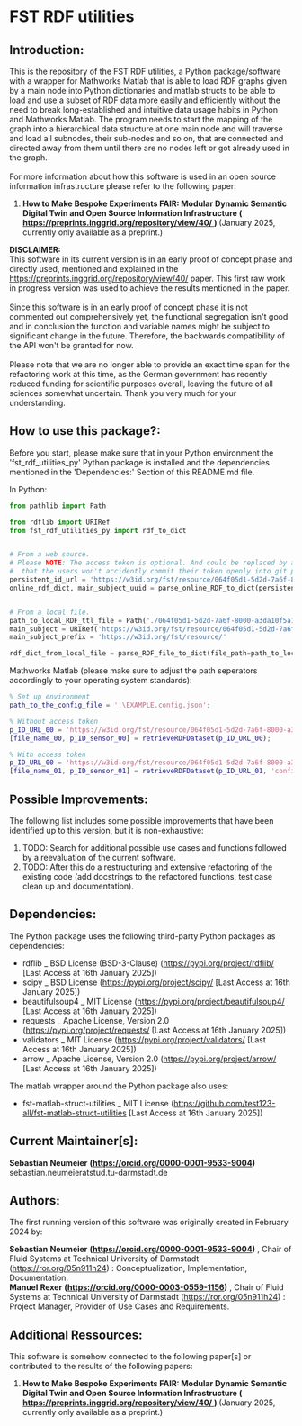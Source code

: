 <!-- heading declaration and main RDFa data declaration in HTML-->
<div xmlns:schema="https://schema.org/" typeof="schema:SoftwareSourceCode" id="software-1">
    <h1 property="schema:name">FST RDF utilities</h1>
    <meta property="schema:codeRepository" content="https://github.com/test123-all/fst-rdf-utilities">
    <meta property="schema:codeSampleType" content="full solution">
    <meta property="schema:license" content="https://opensource.org/license/mit">
    <meta property="schema:programmingLanguage" content="Python, Matlab">
    <h2>Introduction:</h2>
    <p property="schema:description">
        This is the repository of the FST RDF utilities, a Python package/software with a wrapper for Mathworks Matlab
        that is able to load RDF graphs given by a main node into Python dictionaries and matlab structs to be able to
        load and use a subset of RDF data more easily and efficiently without the need to break long-established and
        intuitive data usage habits in Python and Mathworks Matlab. The program needs to start the mapping of the graph
        into a hierarchical data structure at one main node and will traverse and load all subnodes, their sub-nodes
        and so on, that are connected and directed away from them until there are no nodes left or got already used in
        the graph. <br>
        <br>
        For more information about how this software is used in an open source information infrastructure please refer
        to the following paper:
        <ol>
            <li>
                <div>
                    <strong>
                        <span property="schema:name">How to Make Bespoke Experiments FAIR: Modular Dynamic Semantic 
                        Digital Twin and Open Source Information Infrastructure</span>
                        <span>(</span>
                        <a property="schema:relatedLink" href="https://preprints.inggrid.org/repository/view/40/" typeof="schema:Article"> 
                            <span>https://preprints.inggrid.org/repository/view/40/</span>
                        </a>
                        <span>)</span>
                    </strong>
                    <span>(January 2025, currently only available as a preprint.)</span>
                </div>
          </li>
        </ol>
    </p>
</div>


<b>DISCLAIMER:</b> <br>
This software in its current version is in an early proof of concept phase and directly used, mentioned and explained in the 
https://preprints.inggrid.org/repository/view/40/ paper. This first raw work in progress version was used to achieve the
results mentioned in the paper.<br>
<br>
Since this software is in an early proof of concept phase it is not commented out comprehensively yet,
the functional segregation isn't good and in conclusion the function and variable names might be subject to 
significant change in the future. Therefore, the backwards compatibility of the API won't be granted for now. <br>
<br>
Please note that we are no longer able to provide an exact time span for the refactoring work at this time, as the 
German government has recently reduced funding for scientific purposes overall, leaving the future of all sciences 
somewhat uncertain. Thank you very much for your understanding.


## How to use this package?:
Before you start, please make sure that in your Python environment the 'fst_rdf_utilities_py' Python package is
installed and the dependencies mentioned in the 'Dependencies:' Section of this README.md file.

In Python:
```python
from pathlib import Path

from rdflib import URIRef
from fst_rdf_utilities_py import rdf_to_dict


# From a web source.
# Please NOTE: The access token is optional. And could be replaced by a acess_token file in the future,
#  that the users won't accidently commit their token openly into git projects.
persistent_id_url = 'https://w3id.org/fst/resource/064f05d1-5d2d-7a6f-8000-a3da10f5a1a3'
online_rdf_dict, main_subject_uuid = parse_online_RDF_to_dict(persistent_id_url=persistent_id_url, access_token=None)


# From a local file.
path_to_local_RDF_ttl_file = Path('./064f05d1-5d2d-7a6f-8000-a3da10f5a1a3_RDF_file.ttl')
main_subject = URIRef('https://w3id.org/fst/resource/064f05d1-5d2d-7a6f-8000-a3da10f5a1a3')
main_subject_prefix = 'https://w3id.org/fst/resource/'

rdf_dict_from_local_file = parse_RDF_file_to_dict(file_path=path_to_local_RDF_ttl_file, main_subject=main_subject, main_subject_prefix=main_subject_prefix)

```

Mathworks Matlab (please make sure to adjust the path seperators accordingly to your operating system standards):
```matlab
% Set up environment
path_to_the_config_file = '.\EXAMPLE.config.json';

% Without access token
p_ID_URL_00 = 'https://w3id.org/fst/resource/064f05d1-5d2d-7a6f-8000-a3da10f5a1a3';
[file_name_00, p_ID_sensor_00] = retrieveRDFDataset(p_ID_URL_00);

% With access token
p_ID_URL_00 = 'https://w3id.org/fst/resource/064f05d1-5d2d-7a6f-8000-a3da10f5a1a3'; % You should choose a resource that is only accessible through an access token
[file_name_01, p_ID_sensor_01] = retrieveRDFDataset(p_ID_URL_01, 'config_json_file_path', path_to_the_config_file);
```

## Possible Improvements:
The following list includes some possible improvements that have been identified up to this version, but it is non-exhaustive:
1. TODO: Search for additional possible use cases and functions followed by a reevaluation of the current software.
2. TODO: After this do a restructuring and extensive refactoring of the existing code (add docstrings to the
refactored functions, test case clean up and documentation).


## Dependencies:
The Python package uses the following third-party Python packages as dependencies:
- rdflib _ BSD License (BSD-3-Clause) (https://pypi.org/project/rdflib/ [Last Access at 16th January 2025])
- scipy _ BSD License (https://pypi.org/project/scipy/ [Last Access at 16th January 2025])
- beautifulsoup4 _ MIT License (https://pypi.org/project/beautifulsoup4/ [Last Access at 16th January 2025])
- requests _ Apache License, Version 2.0 (https://pypi.org/project/requests/ [Last Access at 16th January 2025])
- validators _ MIT License (https://pypi.org/project/validators/ [Last Access at 16th January 2025])
- arrow _ Apache License, Version 2.0 (https://pypi.org/project/arrow/ [Last Access at 16th January 2025])

The matlab wrapper around the Python package also uses:
- fst-matlab-struct-utilities _ MIT License (https://github.com/test123-all/fst-matlab-struct-utilities [Last Access at 16th January 2025])


<!-- maintainer- and creator- RDFa data declaration in HTML-->
<div xmlns:schema="https://schema.org/" about="#software-1">
    <h2>Current Maintainer[s]:</h2>
    <div typeof="schema:Person">
        <strong property="schema:givenName">Sebastian</strong>
        <strong property="schema:familyName">Neumeier</strong>
        <strong>(<a href="https://orcid.org/0000-0001-9533-9004" property="schema:identifier">https://orcid.org/0000-0001-9533-9004</a>)</strong>
        <span property="schema:email">sebastian.neumeieratstud.tu-darmstadt.de</span>
    </div>
    <h2>Authors:</h2>
    <p xmlns:dcterms="http://purl.org/dc/terms/">The first running version of this software was originally created in 
         <span property="dcterms:date" content="2023-04-01">February 2024</span>
         by:
    </p>
    <div typeof="schema:Person">
        <strong property="schema:givenName">Sebastian</strong>
        <strong property="schema:familyName">Neumeier</strong>
        <strong>(<a href="https://orcid.org/0000-0001-9533-9004" property="schema:identifier">https://orcid.org/0000-0001-9533-9004</a>)</strong>
        , <span property="schema:affiliation">
            Chair of Fluid Systems at Technical University of Darmstadt 
            (<a href="https://ror.org/05n911h24">https://ror.org/05n911h24</a>)
        </span>
        : <span property="schema:role">Conceptualization, Implementation, Documentation</span>.
    </div>
    <div typeof="schema:Person">
        <strong property="schema:givenName">Manuel</strong>
        <strong property="schema:familyName">Rexer</strong>
        <strong>(<a href="https://orcid.org/0000-0003-0559-1156" property="schema:identifier">https://orcid.org/0000-0003-0559-1156</a>)</strong>
        , <span property="schema:affiliation">
            Chair of Fluid Systems at Technical University of Darmstadt 
            (<a href="https://ror.org/05n911h24">https://ror.org/05n911h24</a>)
        </span>
        : <span property="schema:role">Project Manager, Provider of Use Cases and Requirements</span>.
    </div>
</div>


## Additional Ressources:
This software is somehow connected to the following paper[s] or contributed to the results of the following papers:
<ol>
   <li>
       <div>
           <strong>
               <span property="schema:name">How to Make Bespoke Experiments FAIR: Modular Dynamic Semantic Digital Twin and Open Source Information Infrastructure</span>
               <span>(</span>
               <a property="schema:relatedLink" href="https://preprints.inggrid.org/repository/view/40/" typeof="schema:Article"> 
                   <span>https://preprints.inggrid.org/repository/view/40/</span>
               </a>
               <span>)</span>
           </strong>
           <span>(January 2025, currently only available as a preprint.)</span>
       </div>
   </li>
</ol>

